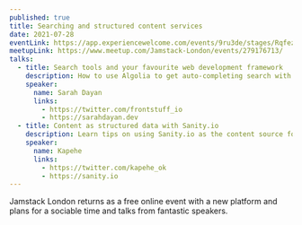 ```yaml
---
published: true
title: Searching and structured content services
date: 2021-07-28
eventLink: https://app.experiencewelcome.com/events/9ru3de/stages/RqfezQ
meetupLink: https://www.meetup.com/Jamstack-London/events/279176713/
talks:
  - title: Search tools and your favourite web development framework
    description: How to use Algolia to get auto-completing search with any framework, whether that's Nuxt, Next, Gatsby or something you've made yourself
    speaker:
      name: Sarah Dayan
      links:
        - https://twitter.com/frontstuff_io
        - https://sarahdayan.dev
  - title: Content as structured data with Sanity.io
    description: Learn tips on using Sanity.io as the content source for your sites and applications from Kapehe, a member of the Sanity.io developer relations team.
    speaker:
      name: Kapehe
      links:
        - https://twitter.com/kapehe_ok
        - https://sanity.io
---
```


Jamstack London returns as a free online event with a new platform and plans for a sociable time and talks from fantastic speakers.